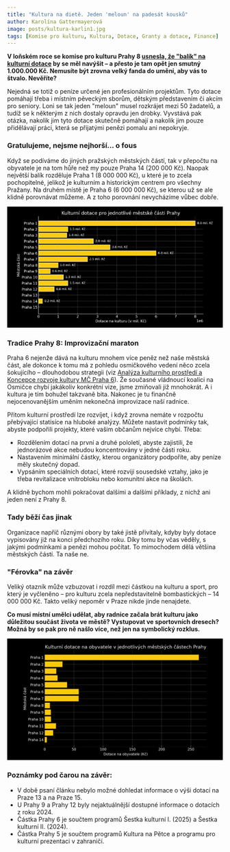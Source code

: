 ```yaml
---
title: "Kultura na dietě. Jeden 'meloun' na padesát kousků"
author: Karolína Gattermayerová
image: posts/kultura-karlin1.jpg
tags: [Komise pro kulturu, Kultura, Dotace, Granty a dotace, Finance]
---
```


**V loňském roce se komise pro kulturu Prahy 8 [usnesla, že "balík" na kulturní dotace](https://www.praha8.cz/file/JrM/KK-22-10-2024-zapis.pdf) by se měl navýšit – a přesto je tam opět jen smutný 1.000.000 Kč. Nemusíte být zrovna velký fanda do umění, aby vás to štvalo. Nevěříte?**

Nejedná se totiž o peníze určené jen profesionálním projektům. Tyto dotace pomáhají třeba i místním pěveckým sborům, dětským představením či akcím pro seniory. Loni se tak jeden "meloun" musel rozkrájet mezi 50 žadatelů, a tudíž se k některým z nich dostaly opravdu jen drobky. Vyvstává pak otázka, nakolik jim tyto dotace skutečně pomáhají a nakolik jim pouze přidělávají práci, která se přijatými penězi pomalu ani nepokryje.

### Gratulujeme, nejsme nejhorší… o fous
Když se podíváme do jiných pražských městských částí, tak v přepočtu na obyvatele je na tom hůře než my pouze Praha 14 (200 000 Kč). Naopak největší balík rozděluje Praha 1 (8 000 000 Kč), u které je to zcela pochopitelné, jelikož je kulturním a historickým centrem pro všechny Pražany. Na druhém místě je Praha 6 (6 000 000 Kč), se kterou už se ale klidně porovnávat můžeme. A z toho porovnání nevycházíme vůbec dobře.

![Kulturní dotace 2025](/assets/img/dokumenty/kultura/dotace2025-2.png)

### Tradice Prahy 8: Improvizační maraton
Praha 6 nejenže dává na kulturu mnohem více peněz než naše městská část, ale dokonce k tomu má z pohledu osmičkového vedení něco zcela šokujícího – dlouhodobou strategii (viz [Analýza kulturního prostředí a Koncepce rozvoje kultury MČ Praha 6](https://www.praha6.cz/potrebuji-vyresit/analyza_8374.html)). Že současné vládnoucí koalici na Osmičce chybí jakákoliv konkrétní vize, jsme zmiňovali již mnohokrát. A i kultura je tím bohužel takzvaně bita. Nakonec je tu finančně nejocenovanějším uměním nekonečná improvizace naší radnice.

Přitom kulturní prostředí lze rozvíjet, i když zrovna nemáte v rozpočtu přebývající statisíce na hluboké analýzy. Můžete nastavit podmínky tak, abyste podpořili projekty, které vašim občanům nejvíce chybí. Třeba:
- Rozdělením dotací na první a druhé pololetí, abyste zajistili, že jednorázové akce nebudou koncentrovány v jedné části roku. 
- Nastavením minimální částky, kterou organizátory podpoříte, aby peníze měly skutečný dopad.
- Vypsáním speciálních dotací, které rozvijí sousedské vztahy, jako je třeba revitalizace vnitrobloku nebo komunitní akce na školách. 

A klidně bychom mohli pokračovat dalšími a dalšími příklady, z nichž ani jeden není z Prahy 8.

### Tady běží čas jinak
Organizace napříč různými obory by také jistě přivítaly, kdyby byly dotace vypisovány již na konci předchozího roku. Díky tomu by včas věděly, s jakými podmínkami a penězi mohou počítat. To mimochodem dělá většina městských částí. Ta naše ne.

### "Férovka" na závěr
Veliký otazník může vzbuzovat i rozdíl mezi částkou na kulturu a sport, pro který je vyčleněno – pro kulturu zcela nepředstavitelně bombastických – 14 000 000 Kč. Takto veliký nepoměr v Praze nikde jinde nenajdete.

**Co musí místní umělci udělat, aby radnice začala brát kulturu jako důležitou součást života ve městě? Vystupovat ve sportovních dresech? Možná by se pak pro ně našlo více, než jen na symbolický rozklus.**

![Kulturní dotace 2025](/assets/img/dokumenty/kultura/dotace2025-1.png)

### Poznámky pod čarou na závěr:
- V době psaní článku nebylo možné dohledat informace o výši dotací na Praze 13 a na Praze 15. 
- U Prahy 9 a Prahy 12 byly nejaktuálnější dostupné informace o dotacích z roku 2024.
- Částka Prahy 6 je součtem programů Šestka kulturní I. (2025) a Šestka kulturní II. (2024).
- Částka Prahy 5 je součtem programů Kultura na Pětce a programu pro kulturní prezentaci v zahraničí.
